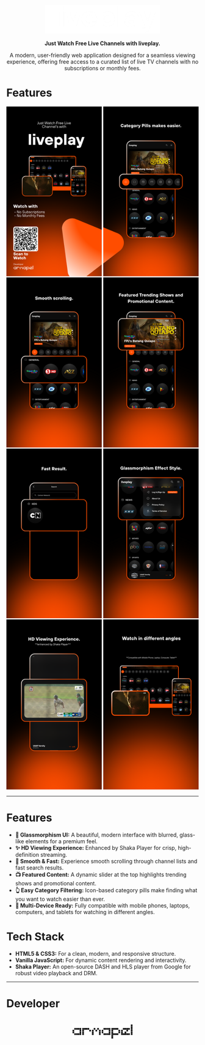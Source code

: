 <p align="center">
  <img src="logo/liveplay-logo-white.png" alt="liveplay logo" width="300"/>
</p>
<p align="center">
  <strong>Just Watch Free Live Channels with liveplay.</strong>
</p>

<p align="center">
  A modern, user-friendly web application designed for a seamless viewing experience, offering free access to a curated list of live TV channels with no subscriptions or monthly fees.
</p>

<h1>Features</h1>
  <img src="logo/feature1.png" alt="liveplay Promotional Poster" width="250"/>
  <img src="logo/feature2.png" alt="liveplay Promotional Poster" width="250"/>
  <img src="logo/feature3.png" alt="liveplay Promotional Poster" width="250"/>
  <img src="logo/feature4.png" alt="liveplay Promotional Poster" width="250"/>
  
  <img src="logo/feature5.png" alt="liveplay Promotional Poster" width="250"/>
  <img src="logo/feature6.png" alt="liveplay Promotional Poster" width="250"/>
  <img src="logo/feature7.png" alt="liveplay Promotional Poster" width="250"/>
  <img src="logo/feature9.png" alt="liveplay Promotional Poster" width="250"/>
</p>

---

<h1>Features</h1>

*   **💎 Glassmorphism UI:** A beautiful, modern interface with blurred, glass-like elements for a premium feel.
*   **✨ HD Viewing Experience:** Enhanced by Shaka Player for crisp, high-definition streaming.
*   **🚀 Smooth & Fast:** Experience smooth scrolling through channel lists and fast search results.
*   **📺 Featured Content:** A dynamic slider at the top highlights trending shows and promotional content.
*   **👆 Easy Category Filtering:** Icon-based category pills make finding what you want to watch easier than ever.
*   **📱 Multi-Device Ready:** Fully compatible with mobile phones, laptops, computers, and tablets for watching in different angles.

<h1>Tech Stack</h1>

*   **HTML5 & CSS3:** For a clean, modern, and responsive structure.
*   **Vanilla JavaScript:** For dynamic content rendering and interactivity.
*   **Shaka Player:** An open-source DASH and HLS player from Google for robust video playback and DRM.

---

<h1>Developer</h1>

<p align="center"><br>
  <img src="logo/armapel-logo-black.png" alt="armapel logo" height="40">
</p>
